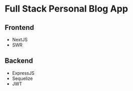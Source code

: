 # Full Stack Personal Blog App

## Frontend

- NextJS
- SWR

## Backend

- ExpressJS
- Sequelize
- JWT
